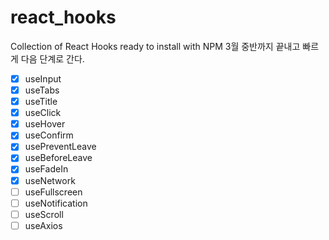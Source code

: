 # react_hooks

Collection of React Hooks ready to install with NPM
3월 중반까지 끝내고 빠르게 다음 단계로 간다.

- [x] useInput
- [x] useTabs
- [x] useTitle
- [x] useClick
- [x] useHover
- [x] useConfirm
- [x] usePreventLeave
- [x] useBeforeLeave
- [x] useFadeIn
- [x] useNetwork
- [ ] useFullscreen
- [ ] useNotification
- [ ] useScroll
- [ ] useAxios
